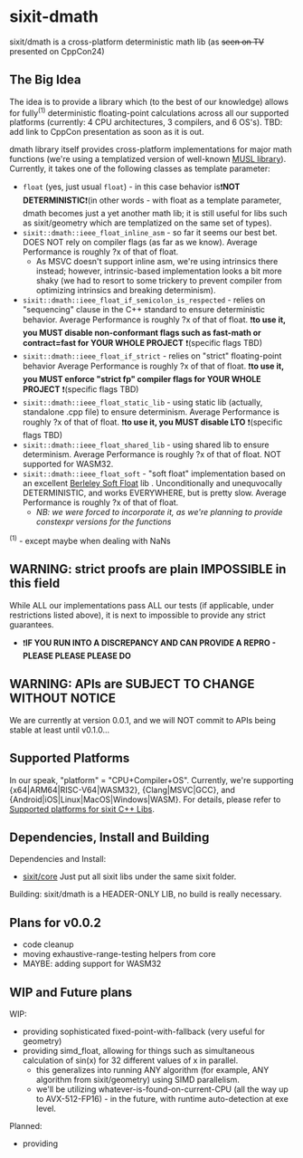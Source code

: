 # sixit-dmath
sixit/dmath is a cross-platform deterministic math lib (as ~~seen on TV~~ presented on CppCon24)

## The Big Idea
The idea is to provide a library which (to the best of our knowledge) allows for fully<sup>(1)</sup> deterministic floating-point calculations across all our supported platforms (currently: 4 CPU architectures, 3 compilers, and 6 OS's). TBD: add link to CppCon presentation as soon as it is out. 

dmath library itself provides cross-platform implementations for major math functions (we're using a templatized version of well-known [MUSL library](https://www.musl-libc.org)). Currently, it takes one of the following classes as template parameter:
- `float` (yes, just usual `float`) - in this case behavior is❗**NOT DETERMINISTIC**❗(in other words - with float as a template parameter, dmath becomes just a yet another math lib; it is still useful for libs such as sixit/geometry which are templatized on the same set of types).
- `sixit::dmath::ieee_float_inline_asm` - so far it seems our best bet. DOES NOT rely on compiler flags (as far as we know). Average Performance is roughly ?x of that of float.
   - As MSVC doesn't support inline asm, we're using intrinsics there instead; however, intrinsic-based implementation looks a bit more shaky (we had to resort to some trickery to prevent compiler from optimizing intrinsics and breaking determinism). 
- `sixit::dmath::ieee_float_if_semicolon_is_respected` - relies on "sequencing" clause in the C++ standard to ensure deterministic behavior. Average Performance is roughly ?x of that of float. ❗**to use it, you MUST disable non-conformant flags such as fast-math or contract=fast for YOUR WHOLE PROJECT** ❗(specific flags TBD)
- `sixit::dmath::ieee_float_if_strict` - relies on "strict" floating-point behavior Average Performance is roughly ?x of that of float. ❗**to use it, you MUST enforce "strict fp" compiler flags for YOUR WHOLE PROJECT** ❗(specific flags TBD)
- `sixit::dmath::ieee_float_static_lib` - using static lib (actually, standalone .cpp file) to ensure determinism. Average Performance is roughly ?x of that of float. ❗**to use it, you MUST disable LTO** ❗(specific flags TBD)
- `sixit::dmath::ieee_float_shared_lib` - using shared lib to ensure determinism. Average Performance is roughly ?x of that of float. NOT supported for WASM32. 
- `sixit::dmath::ieee_float_soft` - "soft float" implementation based on an excellent [Berleley Soft Float](https://github.com/ucb-bar/berkeley-softfloat-3) lib . Unconditionally and unequvocally DETERMINISTIC, and works EVERYWHERE, but is pretty slow. Average Performance is roughly ?x of that of float.
   + _NB: we were forced to incorporate it, as we're planning to provide constexpr versions for the functions_

<sup>(1)</sup> - except maybe when dealing with NaNs

## WARNING: strict proofs are plain IMPOSSIBLE in this field
While ALL our implementations pass ALL our tests (if applicable, under restrictions listed above), it is next to impossible to provide any strict guarantees. 
- ❗**IF YOU RUN INTO A DISCREPANCY AND CAN PROVIDE A REPRO - PLEASE PLEASE PLEASE DO** 

## WARNING: APIs are SUBJECT TO CHANGE WITHOUT NOTICE
We are currently at version 0.0.1, and we will NOT commit to APIs being stable at least until v0.1.0... 

## Supported Platforms
In our speak, "platform" = "CPU+Compiler+OS". Currently, we're supporting {x64|ARM64|RISC-V64|WASM32}, {Clang|MSVC|GCC}, and {Android|iOS|Linux|MacOS|Windows|WASM}. For details, please refer to [Supported platforms for sixit C++ Libs](https://github.com/sixitbb/.github/blob/main/profile/cpp-supported-platforms.md).

## Dependencies, Install and Building
Dependencies and Install:
- [sixit/core](https://github.com/sixitbb/sixit-core/tree/main)
Just put all sixit libs under the same sixit folder.

Building:
sixit/dmath is a HEADER-ONLY LIB, no build is really necessary. 

## Plans for v0.0.2
- code cleanup
- moving exhaustive-range-testing helpers from core
- MAYBE: adding support for WASM32 

## WIP and Future plans
WIP:
- providing sophisticated fixed-point-with-fallback (very useful for geometry)
- providing simd_float, allowing for things such as simultaneous calculation of sin(x) for 32 different values of x in parallel.
   + this generalizes into running ANY algorithm (for example, ANY algorithm from sixit/geometry) using SIMD parallelism. 
   + we'll be utilizing whatever-is-found-on-current-CPU (all the way up to AVX-512-FP16) - in the future, with runtime auto-detection at exe level.

Planned:
- providing

